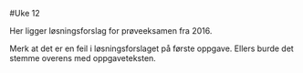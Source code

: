 #Uke 12

Her ligger løsningsforslag for prøveeksamen fra 2016.

Merk at det er en feil i løsningsforslaget på første oppgave. Ellers burde det stemme overens med oppgaveteksten.